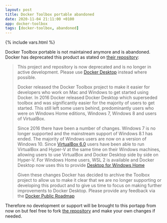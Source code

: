 ```yaml
---
layout: post
title: Docker Toolbox portable abandoned
date: 2020-11-04 21:11:00 +0100
app: docker-toolbox
tags: [docker-toolbox, abandoned]
---
```

{% include vars.html %}

Docker Toolbox portable is not maintained anymore and is abandoned. Docker has deprecated this product as stated
on [their repository](https://github.com/docker/toolbox):

> This project and repository is now deprecated and is no longer in active development. Please use [Docker Desktop](https://www.docker.com/products/docker-desktop)
> instead where possible. 
> 
> Docker released the Docker Toolbox project to make it easier for developers who work on Mac and Windows to get started
> using Docker. In 2016 Docker released Docker Desktop which superseded toolbox and was significantly easier for the
> majority of users to get started.  This still left some users behind, predominantly users who were on Windows Home
> editions, Windows 7, Windows 8 and users of VirtualBox.
> 
> Since 2016 there have been a number of changes. Windows 7 is no longer supported and the mainstream support of
> Windows 8.1 has ended. The majority of Windows users are now on a version of Windows 10.
> Since [VirtualBox 6.0](https://docs.oracle.com/en/virtualization/virtualbox/6.0/admin/hyperv-support.html#:~:text=Oracle%20VM%20VirtualBox%20can%20be,engine%20for%20the%20host%20system)
> users have been able to run VirtualBox and Hyper-V at the same time on their Windows machines, allowing users to use
> VirtualBox and Docker Desktop side by side on Hyper-V. For Windows Home users, WSL 2 is available and Docker Desktop
> now uses this to provide [Desktop for Windows Home](https://docs.docker.com/docker-for-windows/install-windows-home/)
> 
> Given these changes Docker has decided to archive the Toolbox project to allow us to make it clear that we are no
> longer supporting or developing this product and to give us time to focus on making further improvements to Docker Desktop.
> Please provide any feedback via the [Docker Public Roadmap](https://github.com/docker/roadmap/issues/110)

Therefore no development or support will be brought to this portapp from now on but feel free to fork
[the repository](https://github.com/portapps/docker-toolbox-portable) and make your own changes if needed.
